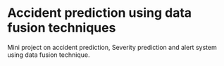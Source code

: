 # Accident prediction using data fusion techniques
Mini project on accident prediction, Severity prediction and alert system using data fusion technique.

